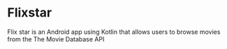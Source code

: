 # Flixstar
Flix star is an Android app using Kotlin that allows users to browse movies from the The Movie Database API
